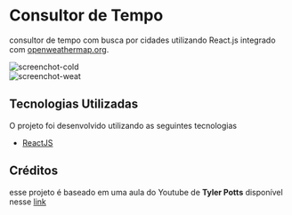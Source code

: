 # Consultor de Tempo 

consultor de tempo com busca por cidades utilizando React.js integrado com [openweathermap.org](https://openweathermap.org/).


<div>
    <img src="https://i.ibb.co/KqFP6F5/weater-print.png" border="0" alt="screenchot-cold">
    <br>
    <img src="https://i.ibb.co/tst7fvT/Screenshot-3.png" border="0" alt="screenchot-weat">
    <br>
</div>


## Tecnologias Utilizadas

O projeto foi desenvolvido utilizando as seguintes tecnologias

- [ReactJS](https://reactjs.org/)

## Créditos

esse projeto é baseado em uma aula do Youtube de **Tyler Potts** disponível nesse [link](https://www.youtube.com/watch?v=GuA0_Z1llYU)